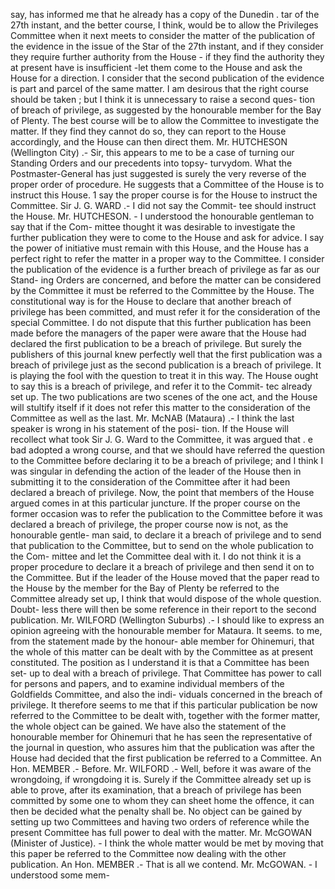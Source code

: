say, has informed me that he already has a copy of the Dunedin . tar of the 27th instant, and the better course, I think, would be to allow the Privileges Committee when it next meets to consider the matter of the publication of the evidence in the issue of the Star of the 27th instant, and if they consider they require further authority from the House - if they find the authority they at present have is insufficient -let them come to the House and ask the House for a direction. I consider that the second publication of the evidence is part and parcel of the same matter. I am desirous that the right course should be taken ; but I think it is unnecessary to raise a second ques- tion of breach of privilege, as suggested by the honourable member for the Bay of Plenty. The best course will be to allow the Committee to investigate the matter. If they find they cannot do so, they can report to the House accordingly, and the House can then direct them. Mr. HUTCHESON (Wellington City) .- Sir, this appears to me to be a case of turning our Standing Orders and our precedents into topsy- turvydom. What the Postmaster-General has just suggested is surely the very reverse of the proper order of procedure. He suggests that a Committee of the House is to instruct this House. 1 say the proper course is for the House to instruct the Committee. Sir J. G. WARD .- I did not say the Commit- tee should instruct the House. Mr. HUTCHESON. - I understood the honourable gentleman to say that if the Com- mittee thought it was desirable to investigate the further publication they were to come to the House and ask for advice. I say the power of initiative must remain with this House, and the House has a perfect right to refer the matter in a proper way to the Committee. I consider the publication of the evidence is a further breach of privilege as far as our Stand- ing Orders are concerned, and before the matter can be considered by the Committee it must be referred to the Committee by the House. The constitutional way is for the House to declare that another breach of privilege has been committed, and must refer it for the consideration of the special Committee. I do not dispute that this further publication has been made before the managers of the paper were aware that the House had declared the first publication to be a breach of privilege. But surely the publishers of this journal knew perfectly well that the first publication was a breach of privilege just as the second publication is a breach of privilege. It is playing the fool with the question to treat it in this way. The House ought to say this is a breach of privilege, and refer it to the Commit- tec already set up. The two publications are two scenes of the one act, and the House will stultify itself if it does not refer this matter to the consideration of the Committee as well as the last. Mr. McNAB (Mataura) .- I think the last speaker is wrong in his statement of the posi- tion. If the House will recollect what took Sir J. G. Ward to the Committee, it was argued that . e bad adopted a wrong course, and that we should have referred the question to the Committee before declaring it to be a breach of privilege; and I think I was singular in defending the action of the leader of the House then in submitting it to the consideration of the Committee after it had been declared a breach of privilege. Now, the point that members of the House argued comes in at this particular juncture. If the proper course on the former occasion was to refer the publication to the Committee before it was declared a breach of privilege, the proper course now is not, as the honourable gentle- man said, to declare it a breach of privilege and to send that publication to the Committee, but to send on the whole publication to the Com- mittee and let the Committee deal with it. I do not think it is a proper procedure to declare it a breach of privilege and then send it on to the Committee. But if the leader of the House moved that the paper read to the House by the member for the Bay of Plenty be referred to the Committee already set up, I think that would dispose of the whole question. Doubt- less there will then be some reference in their report to the second publication. Mr. WILFORD (Wellington Suburbs) .- I should like to express an opinion agreeing with the honourable member for Mataura. It seems. to me, from the statement made by the honour- able member for Ohinemuri, that the whole of this matter can be dealt with by the Committee as at present constituted. The position as I understand it is that a Committee has been set- up to deal with a breach of privilege. That Committee has power to call for persons and papers, and to examine individual members of the Goldfields Committee, and also the indi- viduals concerned in the breach of privilege. It therefore seems to me that if this particular publication be now referred to the Committee to be dealt with, together with the former matter, the whole object can be gained. We have also the statement of the honourable member for Ohinemuri that he has seen the representative of the journal in question, who assures him that the publication was after the House had decided that the first publication be referred to a Committee. An Hon. MEMBER .- Before. Mr. WILFORD .- Well, before it was aware of the wrongdoing, if wrongdoing it is. Surely if the Committee already set up is able to prove, after its examination, that a breach of privilege has been committed by some one to whom they can sheet home the offence, it can then be decided what the penalty shall be. No object can be gained by setting up two Committees and having two orders of reference while the present Committee has full power to deal with the matter. Mr. McGOWAN (Minister of Justice). - I think the whole matter would be met by moving that this paper be referred to the Committee now dealing with the other publication. An Hon. MEMBER .- That is all we contend. Mr. McGOWAN. - I understood some mem- 